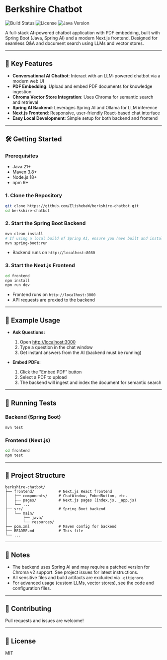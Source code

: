 # Berkshire Chatbot

![Build Status](https://img.shields.io/github/actions/workflow/status/ElishebaW/berkshire-chatbot/ci.yml?branch=main)
![License](https://img.shields.io/github/license/ElishebaW/berkshire-chatbot)
![Java Version](https://img.shields.io/badge/java-21%2B-blue)

A full-stack AI-powered chatbot application with PDF embedding, built with Spring Boot (Java, Spring AI) and a modern Next.js frontend. Designed for seamless Q&A and document search using LLMs and vector stores.

---

## 🚀 Key Features

- **Conversational AI Chatbot**: Interact with an LLM-powered chatbot via a modern web UI
- **PDF Embedding**: Upload and embed PDF documents for knowledge ingestion
- **Chroma Vector Store Integration**: Uses Chroma for semantic search and retrieval
- **Spring AI Backend**: Leverages Spring AI and Ollama for LLM inference
- **Next.js Frontend**: Responsive, user-friendly React-based chat interface
- **Easy Local Development**: Simple setup for both backend and frontend

---

## 🛠️ Getting Started

### Prerequisites
- Java 21+
- Maven 3.8+
- Node.js 18+
- npm 9+

### 1. Clone the Repository
```sh
git clone https://github.com/ElishebaW/berkshire-chatbot.git
cd berkshire-chatbot
```

### 2. Start the Spring Boot Backend
```sh
mvn clean install
# If using a local build of Spring AI, ensure you have built and installed it first
mvn spring-boot:run
```
- Backend runs on `http://localhost:8080`

### 3. Start the Next.js Frontend
```sh
cd frontend
npm install
npm run dev
```
- Frontend runs on `http://localhost:3000`
- API requests are proxied to the backend

---

## 💬 Example Usage

- **Ask Questions:**
  1. Open [http://localhost:3000](http://localhost:3000)
  2. Type a question in the chat window
  3. Get instant answers from the AI (backend must be running)

- **Embed PDFs:**
  1. Click the "Embed PDF" button
  2. Select a PDF to upload
  3. The backend will ingest and index the document for semantic search

---

## 🧪 Running Tests

### Backend (Spring Boot)
```sh
mvn test
```

### Frontend (Next.js)
```sh
cd frontend
npm test
```

---

## 📁 Project Structure

```
berkshire-chatbot/
├── frontend/           # Next.js React frontend
│   ├── components/     # ChatWindow, EmbedButton, etc.
│   ├── pages/          # Next.js pages (index.js, _app.js)
│   └── ...
├── src/                # Spring Boot backend
│   └── main/
│       ├── java/
│       └── resources/
├── pom.xml             # Maven config for backend
├── README.md           # This file
└── ...
```

---

## 📝 Notes
- The backend uses Spring AI and may require a patched version for Chroma v2 support. See project issues for latest instructions.
- All sensitive files and build artifacts are excluded via `.gitignore`.
- For advanced usage (custom LLMs, vector stores), see the code and configuration files.

---

## 🤝 Contributing
Pull requests and issues are welcome!

---

## 📜 License
MIT
